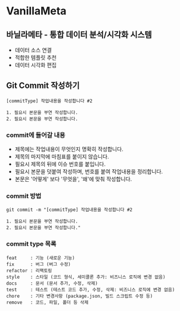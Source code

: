 # VanillaMeta

## 바닐라메타 - 통합 데이터 분석/시각화 시스템

- 데이터 소스 연결
- 적합한 템플릿 추천
- 데이터 시각화 편집

## Git Commit 작성하기

```
[commitType] 작업내용을 작성합니다 #2

1. 필요시 본문을 부연 작성합니다.
2. 필요시 본문을 부연 작성합니다.
```

### commit에 들어갈 내용

- 제목에는 작업내용이 무엇인지 명확히 작성합니다.
- 제목의 마지막에 마침표를 붙이지 않습니다.
- 필요시 제목의 뒤에 이슈 번호를 붙입니다.
- 필요시 본문을 덧붙여 작성하며, 번호를 붙여 작업내용을 정리합니다.
- 본문은 '어떻게' 보다 '무엇을', '왜'에 맞춰 작성합니다.

### commit 방법

```shell
git commit -m "[commitType] 작업내용을 작성합니다 #2

1. 필요시 본문을 부연 작성합니다.
2. 필요시 본문을 부연 작성합니다."
```

### commit type 목록

```
feat     : 기능 (새로운 기능)
fix      : 버그 (버그 수정)
refactor : 리팩토링
style    : 스타일 (코드 형식, 세미콜론 추가: 비즈니스 로직에 변경 없음)
docs     : 문서 (문서 추가, 수정, 삭제)
test     : 테스트 (테스트 코드 추가, 수정, 삭제: 비즈니스 로직에 변경 없음)
chore    : 기타 변경사항 (package.json, 빌드 스크립트 수정 등)
remove   : 코드, 파일, 폴더 등 삭제
```
